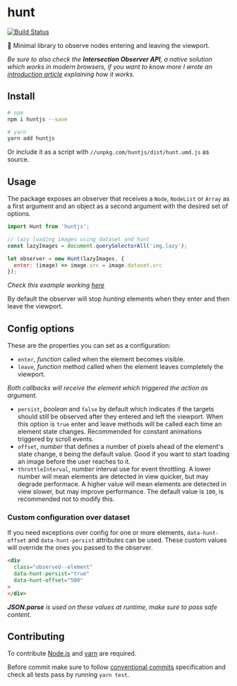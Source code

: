 # hunt

[![Build Status](https://travis-ci.org/jeremenichelli/hunt.svg)](https://travis-ci.org/jeremenichelli/hunt)

👻 Minimal library to observe nodes entering and leaving the viewport.

_Be sure to also check the **Intersection Observer API**, a native solution which works in modern browsers, if you want to know more I wrote an [introduction article](//jeremenichelli.io/2016/04/quick-introduction-to-the-intersection-observer-api) explaining how it works._

## Install

```sh
# npm
npm i huntjs --save

# yarn
yarn add huntjs
```

Or include it as a script with `//unpkg.com/huntjs/dist/hunt.umd.js` as source.

## Usage

The package exposes an observer that receives a `Node`, `NodeList` or `Array` as a first argument and an object as a second argument with the desired set of options.

```js
import Hunt from 'huntjs';

// lazy loading images using dataset and hunt
const lazyImages = document.querySelectorAll('img.lazy');

let observer = new Hunt(lazyImages, {
  enter: (image) => image.src = image.dataset.src
});
```

_Check this example working [here](//jeremenichelli.github.io/hunt)_

By default the observer will stop _hunting_ elements when they enter and then leave the viewport.

## Config options

These are the properties you can set as a configuration:

 - `enter`, _function_ called when the element becomes visible.
 - `leave`, _function_ method called when the element leaves completely the viewport.

_Both callbacks will receive the element which triggered the action as argument._

 - `persist`, _boolean_ and `false` by default which indicates if the targets should still be observed after they entered and left the viewport. When this option is `true` enter and leave methods will be called each time an element state changes. Recommended for constant animations triggered by scroll events.
 - `offset`, _number_ that defines a number of pixels ahead of the element's state change, `0` being the default value. Good if you want to start loading an image before the user reaches to it.
 - `throttleInterval`, _number_ interval use for event throttling. A lower number will mean elements are detected in view quicker, but may degrade performace. A higher value will mean elements are detected in view slower, but may improve performance. The default value is `100`, is recommended not to modify this.

### Custom configuration over dataset

If you need exceptions over config for one or more elements, `data-hunt-offset` and `data-hunt-persist` attributes can be used. These custom values will override the ones you passed to the observer.

```html
<div
  class="observed--element"
  data-hunt-persist="true"
  data-hunt-offset="500"
>
</div>
```

_**JSON.parse** is used on these values at runtime, make sure to pass safe content._

## Contributing

To contribute [Node.js](//nodejs.org) and [yarn](//yarnpkg.com) are required.

Before commit make sure to follow [conventional commits](//www.conventionalcommits.org) specification and check all tests pass by running `yarn test`.
